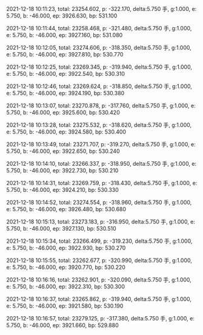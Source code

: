 2021-12-18 10:11:23, total: 23254.602, p: -322.170, delta:5.750 手, g:1.000, e: 5.750, b: -46.000, ep: 3926.630, bp: 531.100

2021-12-18 10:11:44, total: 23258.468, p: -321.480, delta:5.750 手, g:1.000, e: 5.750, b: -46.000, ep: 3927.160, bp: 531.080

2021-12-18 10:12:05, total: 23274.606, p: -318.350, delta:5.750 手, g:1.000, e: 5.750, b: -46.000, ep: 3927.810, bp: 530.770

2021-12-18 10:12:25, total: 23269.345, p: -319.940, delta:5.750 手, g:1.000, e: 5.750, b: -46.000, ep: 3922.540, bp: 530.310

2021-12-18 10:12:46, total: 23269.624, p: -318.850, delta:5.750 手, g:1.000, e: 5.750, b: -46.000, ep: 3924.190, bp: 530.380

2021-12-18 10:13:07, total: 23270.878, p: -317.760, delta:5.750 手, g:1.000, e: 5.750, b: -46.000, ep: 3925.600, bp: 530.420

2021-12-18 10:13:28, total: 23275.532, p: -318.620, delta:5.750 手, g:1.000, e: 5.750, b: -46.000, ep: 3924.580, bp: 530.400

2021-12-18 10:13:49, total: 23271.707, p: -319.270, delta:5.750 手, g:1.000, e: 5.750, b: -46.000, ep: 3922.650, bp: 530.240

2021-12-18 10:14:10, total: 23266.337, p: -318.950, delta:5.750 手, g:1.000, e: 5.750, b: -46.000, ep: 3922.730, bp: 530.210

2021-12-18 10:14:31, total: 23269.759, p: -318.430, delta:5.750 手, g:1.000, e: 5.750, b: -46.000, ep: 3924.210, bp: 530.330

2021-12-18 10:14:52, total: 23274.554, p: -318.960, delta:5.750 手, g:1.000, e: 5.750, b: -46.000, ep: 3926.480, bp: 530.680

2021-12-18 10:15:13, total: 23273.183, p: -316.950, delta:5.750 手, g:1.000, e: 5.750, b: -46.000, ep: 3927.130, bp: 530.510

2021-12-18 10:15:34, total: 23266.499, p: -319.230, delta:5.750 手, g:1.000, e: 5.750, b: -46.000, ep: 3922.930, bp: 530.270

2021-12-18 10:15:55, total: 23262.677, p: -320.990, delta:5.750 手, g:1.000, e: 5.750, b: -46.000, ep: 3920.770, bp: 530.220

2021-12-18 10:16:16, total: 23262.901, p: -320.090, delta:5.750 手, g:1.000, e: 5.750, b: -46.000, ep: 3922.310, bp: 530.300

2021-12-18 10:16:37, total: 23265.862, p: -319.940, delta:5.750 手, g:1.000, e: 5.750, b: -46.000, ep: 3921.580, bp: 530.190

2021-12-18 10:16:57, total: 23279.125, p: -317.380, delta:5.750 手, g:1.000, e: 5.750, b: -46.000, ep: 3921.660, bp: 529.880